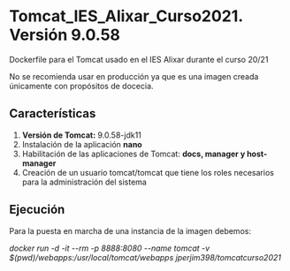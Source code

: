 # Tomcat_IES_Alixar_Curso2021. Versión 9.0.58

Dockerfile para el Tomcat usado en el IES Alixar durante el curso 20/21

No se recomienda usar en producción ya que es una imagen creada únicamente con propósitos de docecia.

## Características

1. **Versión de Tomcat:** 9.0.58-jdk11
2. Instalación de la aplicación **nano**
3. Habilitación de las aplicaciones de Tomcat: **docs, manager y host-manager**
4. Creación de un usuario tomcat/tomcat que tiene los roles necesarios para la administración del sistema

## Ejecución

Para la puesta en marcha de una instancia de la imagen debemos:

_docker run -d -it --rm -p 8888:8080 --name tomcat -v $(pwd)/webapps:/usr/local/tomcat/webapps jperjim398/tomcatcurso2021_
